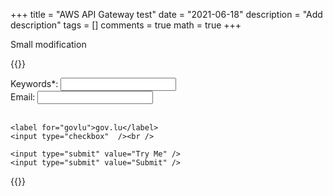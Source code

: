 +++
title = "AWS API Gateway test"
date = "2021-06-18"
description = "Add description"
tags = []
comments = true
math = true
+++

Small modification

{{<rawhtml>}}
  <form>
    <label for="keywords">Keywords*:</label>
    <input type="text" id="keywords" /><br />
    <label for="email">Email:</label>
    <input type="text" id="email" /><br />
    <br />

    <label for="govlu">gov.lu</label>
    <input type="checkbox"  /><br />

    <input type="submit" value="Try Me" />
    <input type="submit" value="Submit" />
  </form>
{{</rawhtml>}}
